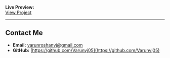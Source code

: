
**Live Preview:**  
[View Project](projects/attendance-system/index.html)

---

## Contact Me
- **Email:** varunroshanvj@gmail.com  
- **GitHub:** [https://github.com/Varunvj05](https://github.com/Varunvj05)
